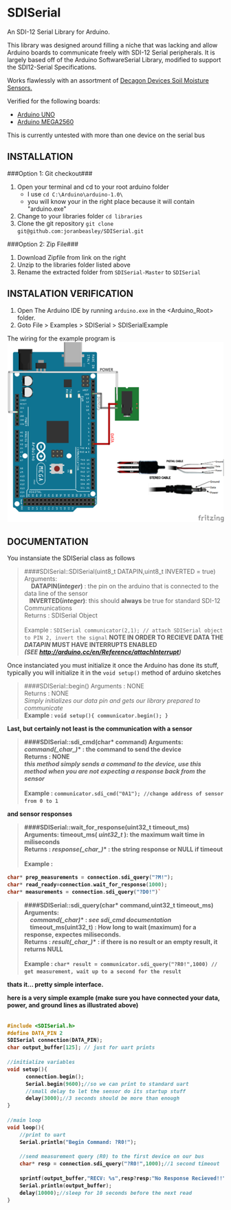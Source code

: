SDISerial 
=========

An SDI-12 Serial Library for Arduino.

This library was designed around filling a niche that was lacking and allow Arduino boards to communicate freely with SDI-12 Serial peripherals.  It is largely based off of the Arduino SoftwareSerial Library, modified to support the SDI12-Serial Specifications.

Works flawlessly with an assortment of [Decagon Devices Soil Moisture Sensors.](http://www.decagon.com/products/soils/)

Verified for the following boards: 
   - [Arduino UNO](http://arduino.cc/en/Main/arduinoBoardUno)
   - [Arduino MEGA2560](http://arduino.cc/en/Main/ArduinoBoardMega2560)

This is currently untested with more than one device on the serial bus

INSTALLATION
------------
###Option 1: Git checkout###
1. Open your terminal and cd to your root arduino folder
	- I use `cd C:\Arduino\arduino-1.0\`
	- you will know your in the right place because it will contain "arduino.exe"
2. Change to your libraries folder `cd libraries`
3. Clone the git repository `git clone git@github.com:joranbeasley/SDISerial.git`
	
###Option 2: Zip File###
1. Download Zipfile from link on the right
2. Unzip to the libraries folder listed above
3. Rename the extracted folder from `SDISerial-Master` to `SDISerial`
	
INSTALATION VERIFICATION
------------------------
1. Open The Arduino IDE by running `arduino.exe` in the <Arduino_Root> folder.
2. Goto File > Examples > SDISerial > SDISerialExample

The wiring for the example program is 
![Wiring Diagram](examples/ATMEGA_SDI_HOOKUP.png)

DOCUMENTATION
-------------

You instansiate the SDISerial class as follows
> ####SDISerial::SDISerial(uint8_t DATAPIN,uint8_t INVERTED = true)	
> Arguments:<br/>&nbsp;&nbsp;&nbsp;  **DATAPIN(_integer_)** : the pin on the arduino that is connected to the data line of the sensor <br/>
> &nbsp;&nbsp;&nbsp;**INVERTED(_integer_)**: this should **always** be true for standard SDI-12 Communications<br/>
> Returns  : SDISerial Object <br/><br/>
> Example  : `SDISerial communicator(2,1); // attach SDISerial object to PIN 2, invert the signal`
> **NOTE IN ORDER TO RECIEVE DATA THE _DATAPIN_ MUST HAVE INTERRUPTS ENABLED <br/>_(SEE http://arduino.cc/en/Reference/attachInterrupt)_**<br/>


Once instanciated you must initialize it once the Arduino has done its stuff, typically you will initialize it in the `void setup()` method of arduino sketches

> ####SDISerial::begin()
> Arguments : NONE <br/>
> Returns     : NONE <br/>
> _Simply initializes our data pin and gets our library prepared to communicate_ <br/><b/>
> Example     :  `void setup(){ communicator.begin(); }`
    
Last, but certainly not least is the communication with a sensor

> ####SDISerial::sdi_cmd(char* command)
> Arguments: **command(_char*_)** : the command to send the device<br/>
> Returns    : NONE <br/>
> _this method simply  sends a command to the device, use this method when you are not expecting a response back from the sensor_<br/><br/>
> Example : `communicator.sdi_cmd("0A1"); //change address of sensor from 0 to 1`
    
and sensor responses

> ####SDISerial::wait_for_response(uint32_t timeout_ms)
> Arguments: **timeout_ms( _uint32_t_ )**: the maximum wait time in miliseconds <br/>
> Returns    : **response(_char*_)** : the string response or NULL if timeout <br/><br/>
> Example   :  
```c++
char* prep_measurements = connection.sdi_query("?M!");
char* read_ready=connection.wait_for_response(1000);
char* measurements = connection.sdi_query("?D0!")`
```
> ####SDISerial::sdi_query(char* command,uint32_t timeout_ms)
> Arguments:<br/>&nbsp;&nbsp;&nbsp;&nbsp;**command(_char*)** : _see sdi_cmd documentation_<br/>
> &nbsp;&nbsp;&nbsp;&nbsp;**timeout_ms(uint32_t)** :  How long to wait (maximum) for a response, expectes miliseconds.<br/>
> Returns   : **result(_char*_)** : if there is no result or an empty result, it returns NULL<br/><br/>
> Example  :  `char* result = communicator.sdi_query("?R0!",1000) // get measurement, wait up to a second for the result`


thats it... pretty simple interface.

here is a very simple example (make sure you have connected your data, power, and ground lines as illustrated above)

```c++

#include <SDISerial.h>
#define DATA_PIN 2
SDISerial connection(DATA_PIN);
char output_buffer[125]; // just for uart prints

//initialize variables
void setup(){
      connection.begin();
      Serial.begin(9600);//so we can print to standard uart
      //small delay to let the sensor do its startup stuff
      delay(3000);//3 seconds should be more than enough
}

//main loop
void loop(){
    //print to uart
    Serial.println("Begin Command: ?R0!");
    
    //send measurement query (R0) to the first device on our bus
    char* resp = connection.sdi_query("?R0!",1000);//1 second timeout
    
    sprintf(output_buffer,"RECV: %s",resp?resp:"No Response Recieved!!");
    Serial.println(output_buffer);
    delay(10000);//sleep for 10 seconds before the next read
}
```